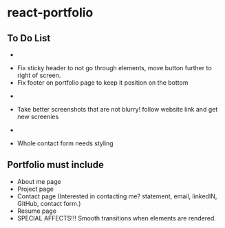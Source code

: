 # react-portfolio

## To Do List
- ~~~~~~ GENERAL ~~~~~~~
- Fix sticky header to not go through elements, move button further to right of screen.
- Fix footer on portfolio page to keep it position on the bottom
- ~~~~~~ CAROUSEL ~~~~~~~
- Take better screenshots that are not blurry! follow website link and get new screenies
- ~~~~~~ CONTACT ~~~~~~~
- Whole contact form needs styling

## Portfolio must include
- About me page
- Project page
- Contact page (Interested in contacting me? statement, email, linkedIN, GitHub, contact form.)
- Resume page
- SPECIAL AFFECTS!!! Smooth transitions when elements are rendered.